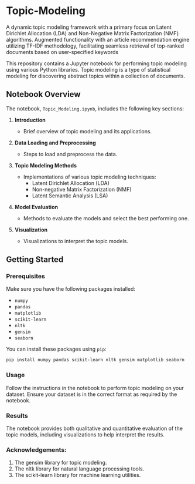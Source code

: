 # Topic-Modeling
A dynamic topic modeling framework with a primary focus on Latent Dirichlet Allocation (LDA) and Non-Negative Matrix Factorization (NMF) algorithms. Augmented functionality with an article recommendation engine utilizing TF-IDF methodology, facilitating seamless retrieval of top-ranked documents based on user-specified keywords

This repository contains a Jupyter notebook for performing topic modeling using various Python libraries. Topic modeling is a type of statistical modeling for discovering abstract topics within a collection of documents.

## Notebook Overview

The notebook, `Topic_Modeling.ipynb`, includes the following key sections:

1. **Introduction**
   - Brief overview of topic modeling and its applications.
   
2. **Data Loading and Preprocessing**
   - Steps to load and preprocess the data.
   
3. **Topic Modeling Methods**
   - Implementations of various topic modeling techniques:
     - Latent Dirichlet Allocation (LDA)
     - Non-negative Matrix Factorization (NMF)
     - Latent Semantic Analysis (LSA)
   
4. **Model Evaluation**
   - Methods to evaluate the models and select the best performing one.
   
5. **Visualization**
   - Visualizations to interpret the topic models.

## Getting Started

### Prerequisites

Make sure you have the following packages installed:

- `numpy`
- `pandas`
- `matplotlib`
- `scikit-learn`
- `nltk`
- `gensim`
- `seaborn`

You can install these packages using `pip`:

```sh
pip install numpy pandas scikit-learn nltk gensim matplotlib seaborn
```

### Usage
Follow the instructions in the notebook to perform topic modeling on your dataset. Ensure your dataset is in the correct format as required by the notebook.

### Results
The notebook provides both qualitative and quantitative evaluation of the topic models, including visualizations to help interpret the results.

### Acknowledgements:
1. The gensim library for topic modeling.
2. The nltk library for natural language processing tools.
3. The scikit-learn library for machine learning utilities.
